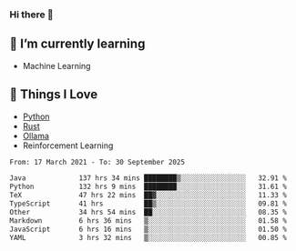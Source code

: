 ### Hi there 👋
<!-- ## About Me -->

## 🌱 I’m currently learning
- Machine Learning

## 🥰 Things I Love
- [Python](https://www.python.org/) 
- [Rust](https://www.rust-lang.org/)
- [Ollama](https://ollama.com)
- Reinforcement Learning

<!--START_SECTION:waka-->

```txt
From: 17 March 2021 - To: 30 September 2025

Java             137 hrs 34 mins ████████▒░░░░░░░░░░░░░░░░   32.91 %
Python           132 hrs 9 mins  ████████░░░░░░░░░░░░░░░░░   31.61 %
TeX              47 hrs 22 mins  ██▓░░░░░░░░░░░░░░░░░░░░░░   11.33 %
TypeScript       41 hrs          ██▒░░░░░░░░░░░░░░░░░░░░░░   09.81 %
Other            34 hrs 54 mins  ██░░░░░░░░░░░░░░░░░░░░░░░   08.35 %
Markdown         6 hrs 36 mins   ▒░░░░░░░░░░░░░░░░░░░░░░░░   01.58 %
JavaScript       6 hrs 16 mins   ▒░░░░░░░░░░░░░░░░░░░░░░░░   01.50 %
YAML             3 hrs 32 mins   ▒░░░░░░░░░░░░░░░░░░░░░░░░   00.85 %
```

<!--END_SECTION:waka-->

<!--
**CharlesC03/CharlesC03** is a ✨ _special_ ✨ repository because its `README.md` (this file) appears on your GitHub profile.

Here are some ideas to get you started:

- 🔭 I’m currently working on ...
- 🌱 I’m currently learning ...
- 👯 I’m looking to collaborate on ...
- 🤔 I’m looking for help with ...
- 💬 Ask me about ...
- 📫 How to reach me: ...
- 😄 Pronouns: ...
- ⚡ Fun fact: ...
-->
